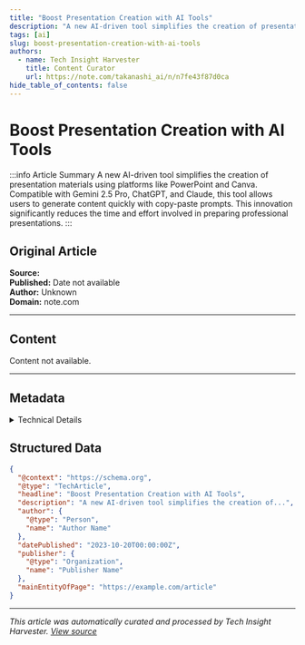 ```yaml
---
title: "Boost Presentation Creation with AI Tools"
description: "A new AI-driven tool simplifies the creation of presentation materials using platforms like PowerPoint and Canva."
tags: [ai]
slug: boost-presentation-creation-with-ai-tools
authors: 
  - name: Tech Insight Harvester
    title: Content Curator
    url: https://note.com/takanashi_ai/n/n7fe43f87d0ca
hide_table_of_contents: false
---
```


# Boost Presentation Creation with AI Tools

:::info Article Summary
A new AI-driven tool simplifies the creation of presentation materials using platforms like PowerPoint and Canva. Compatible with Gemini 2.5 Pro, ChatGPT, and Claude, this tool allows users to generate content quickly with copy-paste prompts. This innovation significantly reduces the time and effort involved in preparing professional presentations.
:::

## Original Article

**Source:** [](https://note.com/takanashi_ai/n/n7fe43f87d0ca)  
**Published:** Date not available  
**Author:** Unknown  
**Domain:** note.com

---

## Content

Content not available.

---

## Metadata

<details>
<summary>Technical Details</summary>

- **Crawled:** 2025-06-10 13:33 UTC
- **Processed:** 2025-06-10 13:36 UTC
- **Word Count:** 0
- **Extraction Method:** mercury
- **LLM Model:** gpt-4o
- **Keyword:** Gemini Pro

</details>

## Structured Data

```json
{
  "@context": "https://schema.org",
  "@type": "TechArticle",
  "headline": "Boost Presentation Creation with AI Tools",
  "description": "A new AI-driven tool simplifies the creation of...",
  "author": {
    "@type": "Person",
    "name": "Author Name"
  },
  "datePublished": "2023-10-20T00:00:00Z",
  "publisher": {
    "@type": "Organization",
    "name": "Publisher Name"
  },
  "mainEntityOfPage": "https://example.com/article"
}
```

---

*This article was automatically curated and processed by Tech Insight Harvester. [View source](https://note.com/takanashi_ai/n/n7fe43f87d0ca)*
